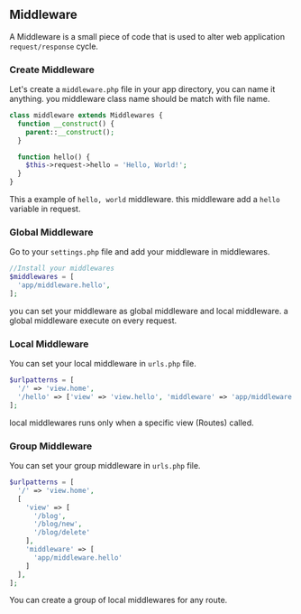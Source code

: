 ## Middleware

  A Middleware is a small piece of code that is used to alter web application `request/response` cycle.

### Create Middleware

  Let's create a `middleware.php` file in your app directory, you can name it anything. you middleware class name should be match with file name.

```php
class middleware extends Middlewares {
  function __construct() {
    parent::__construct();
  }

  function hello() {
    $this->request->hello = 'Hello, World!';
  }
}
```

  This a example of `hello, world` middleware. this middleware add a `hello` variable in request.

### Global Middleware

  Go to your `settings.php` file and add your middleware in middlewares.

```php
//Install your middlewares
$middlewares = [
  'app/middleware.hello',
];
```

  you can set your middleware as global middleware and local middleware. a global middleware execute on every request.

### Local Middleware

  You can set your local middleware in `urls.php` file.

```php
$urlpatterns = [
  '/' => 'view.home',
  '/hello' => ['view' => 'view.hello', 'middleware' => 'app/middleware.hello'],
];
```

  local middlewares runs only when a specific view (Routes) called.


### Group Middleware

  You can set your group middleware in `urls.php` file.

```php
$urlpatterns = [
  '/' => 'view.home',
  [
    'view' => [
      '/blog',
      '/blog/new',
      '/blog/delete'
    ],
    'middleware' => [
      'app/middleware.hello'
    ]
  ],
];
```

You can create a group of local middlewares for any route.
